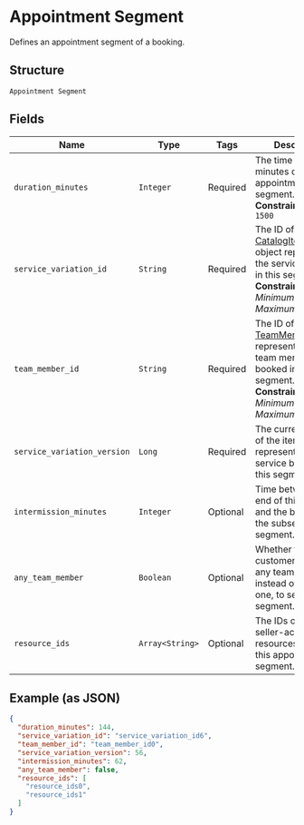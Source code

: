 
# Appointment Segment

Defines an appointment segment of a booking.

## Structure

`Appointment Segment`

## Fields

| Name | Type | Tags | Description |
|  --- | --- | --- | --- |
| `duration_minutes` | `Integer` | Required | The time span in minutes of an appointment segment.<br>**Constraints**: `<= 1500` |
| `service_variation_id` | `String` | Required | The ID of the [CatalogItemVariation](../../doc/models/catalog-item-variation.md) object representing the service booked in this segment.<br>**Constraints**: *Minimum Length*: `1`, *Maximum Length*: `36` |
| `team_member_id` | `String` | Required | The ID of the [TeamMember](../../doc/models/team-member.md) object representing the team member booked in this segment.<br>**Constraints**: *Minimum Length*: `1`, *Maximum Length*: `32` |
| `service_variation_version` | `Long` | Required | The current version of the item variation representing the service booked in this segment. |
| `intermission_minutes` | `Integer` | Optional | Time between the end of this segment and the beginning of the subsequent segment. |
| `any_team_member` | `Boolean` | Optional | Whether the customer accepts any team member, instead of a specific one, to serve this segment. |
| `resource_ids` | `Array<String>` | Optional | The IDs of the seller-accessible resources used for this appointment segment. |

## Example (as JSON)

```json
{
  "duration_minutes": 144,
  "service_variation_id": "service_variation_id6",
  "team_member_id": "team_member_id0",
  "service_variation_version": 56,
  "intermission_minutes": 62,
  "any_team_member": false,
  "resource_ids": [
    "resource_ids0",
    "resource_ids1"
  ]
}
```

